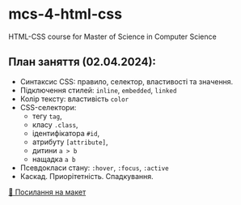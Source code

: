 # mcs-4-html-css

HTML-CSS course for Master of Science in Computer Science

## План заняття (02.04.2024):

- Синтаксис CSS: правило, селектор, властивості та значення.
- Підключення стилей: `inline`, `embedded`, `linked`
- Колір тексту: властивість `color`
- CSS-селектори:
  - тегу `tag`,
  - класу `.class`,
  - ідентифікатора `#id`,
  - атрибуту `[attribute]`,
  - дитини `a > b`
  - нащадка `a b`
- Псевдокласи стану: `:hover`, `:focus`, `:active`
- Каскад. Приорітетність. Спадкування.

[🍫 Посилання на макет](https://www.figma.com/file/SHNrA7r9RBXLqDUVYZjL1g/Simply-Chocolate?type=design&node-id=0%3A1&mode=design&t=6aQS0hFd0tLCXP49-1)
